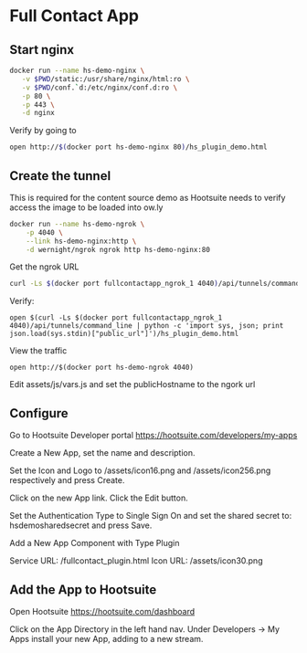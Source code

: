 # Full Contact App

## Start nginx

```sh
docker run --name hs-demo-nginx \
   -v $PWD/static:/usr/share/nginx/html:ro \
   -v $PWD/conf.`d:/etc/nginx/conf.d:ro \
   -p 80 \
   -p 443 \
   -d nginx
````

Verify by going to

```sh
open http://$(docker port hs-demo-nginx 80)/hs_plugin_demo.html
````

## Create the tunnel

This is required for the content source demo as Hootsuite needs to verify access
the image to be loaded into ow.ly

```sh
docker run --name hs-demo-ngrok \
    -p 4040 \
    --link hs-demo-nginx:http \
    -d wernight/ngrok ngrok http hs-demo-nginx:80
````

Get the ngrok URL

```sh
curl -Ls $(docker port fullcontactapp_ngrok_1 4040)/api/tunnels/command_line | python -c 'import sys, json; print json.load(sys.stdin)["public_url"]'
````

Verify:

````
open $(curl -Ls $(docker port fullcontactapp_ngrok_1 4040)/api/tunnels/command_line | python -c 'import sys, json; print json.load(sys.stdin)["public_url"]')/hs_plugin_demo.html
````

View the traffic

````
open http://$(docker port hs-demo-ngrok 4040)
````

Edit assets/js/vars.js and set the publicHostname to the ngork url

## Configure

Go to Hootsuite Developer portal https://hootsuite.com/developers/my-apps

Create a New App, set the name and description.

Set the Icon and Logo to <ngrok url>/assets/icon16.png and <ngrok url>/assets/icon256.png respectively and press Create.

Click on the new App link.  Click the Edit button.

Set the Authentication Type to Single Sign On and set the shared secret to:
hsdemosharedsecret and press Save.

Add a New App Component with Type Plugin

Service URL: <ngrok url>/fullcontact_plugin.html
Icon URL: <ngrok url>/assets/icon30.png

## Add the App to Hootsuite

Open Hootsuite https://hootsuite.com/dashboard

Click on the App Directory in the left hand nav.  Under Developers -> My Apps
install your new App, adding to a new stream.